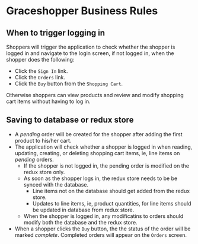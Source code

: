 # Graceshopper Business Rules

## When to trigger logging in
Shoppers will trigger the application to check whether the shopper is logged in and navigate to the login screen, if not logged in, when the shopper does the following:
  * Click the `Sign In` link.
  * Click the `Orders` link.
  * Click the `Buy` button from the `Shopping Cart`.

Otherwise shoppers can view products and review and modify shopping cart items without having to log in.


## Saving to database or redux store
* A *_pending_* order will be created for the shopper after adding the first product to his/her cart.
* The application will check whether a shopper is logged in when reading, updating, creating, or deleting shopping cart items, ie, line items on *_pending_* orders.
  * If the shopper is not logged in, the pending order is modified on the redux store only.
  * As soon as the shopper logs in, the redux store needs to be be synced with the database.
    * Line items not on the database should get added from the redux store.
    * Updates to line items, ie, product quantities, for line items should be updated in database from redux store.
  * When the shopper is logged in, any modificatins to orders should modify both the database and the redux store.
* When a shopper clicks the `Buy` button, the the status of the order will be marked *_complete_*. Completed orders will appear on the `Orders` screen.
